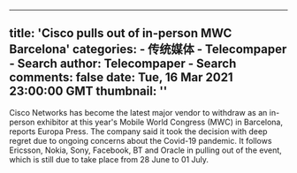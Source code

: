 
---
title: 'Cisco pulls out of in-person MWC Barcelona'
categories: 
    - 传统媒体
    - Telecompaper - Search
author: Telecompaper - Search
comments: false
date: Tue, 16 Mar 2021 23:00:00 GMT
thumbnail: ''
---

<div>   
Cisco Networks has become the latest major vendor to withdraw as an in-person exhibitor at this year's Mobile World Congress (MWC) in Barcelona, reports Europa Press. The company  said it took the decision with deep regret due to ongoing concerns about the Covid-19 pandemic. It follows Ericsson, Nokia, Sony, Facebook, BT and Oracle in pulling out of the event, which is still due to take place from 28 June to 01 July. 
      
</div>
            